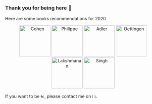 ### Thank you for being here 👋

Here are some books recommendations for 2020

<div align="center">
  <a href="https://www.goodreads.com/book/show/15997149-homo-economicus-proph-te-gar-des-temps-nouveaux"><img src="https://i.gr-assets.com/images/S/compressed.photo.goodreads.com/books/1359840919l/15997149.jpg" width=100 alt="Cohen"/></a>
  <a href="https://www.goodreads.com/book/show/35612522-des-hommes-qui-lisent"><img src="https://i.gr-assets.com/images/S/compressed.photo.goodreads.com/books/1499361776l/35612522._SY475_.jpg" width=100 alt="Philippe"/></a>
  <a href="https://www.goodreads.com/book/show/2074149.Understanding_Life"><img src="https://i.gr-assets.com/images/S/compressed.photo.goodreads.com/books/1190612672l/1940020.jpg" width=100 alt="Adler"/></a>
  <a href="https://www.goodreads.com/book/show/20821304-rethinking-positive-thinking"><img src="https://i.gr-assets.com/images/S/compressed.photo.goodreads.com/books/1401077636l/20821304.jpg" width=100 alt="Oettingen"/></a>
  <a href="https://www.goodreads.com/book/show/50204627-google-bigquery"><img src="https://i.gr-assets.com/images/S/compressed.photo.goodreads.com/books/1572263929l/50204627._SX318_SY475_.jpg" width=100 alt="Lakshmanan"/></a>
  <a href="https://www.goodreads.com/book/show/17287021-the-simpsons-and-their-mathematical-secrets"><img src="https://i.gr-assets.com/images/S/compressed.photo.goodreads.com/books/1376362153l/17287021.jpg" width=100 alt="Singh"/></a>
</div>

<p>

<div align="left">
If you want to be <a href="https://www.welcometothejungle.com/fr/companies/pretto/jobs"><img src="https://cdn.welcometothejungle.co/wttj-front/production/assets/images/w.svg" width=12 alt="hired"></a>, please contact me on <a href="https://www.linkedin.com/in/michelhua/"><img src="https://image.flaticon.com/icons/svg/174/174857.svg" width=12 alt="LinkedIn"></a>.
</div>
